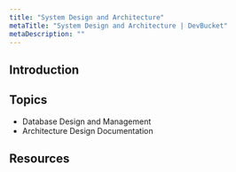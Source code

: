 ```yaml
---
title: "System Design and Architecture"
metaTitle: "System Design and Architecture | DevBucket"
metaDescription: ""
---
```


## Introduction

## Topics

- Database Design and Management
- Architecture Design Documentation

## Resources
